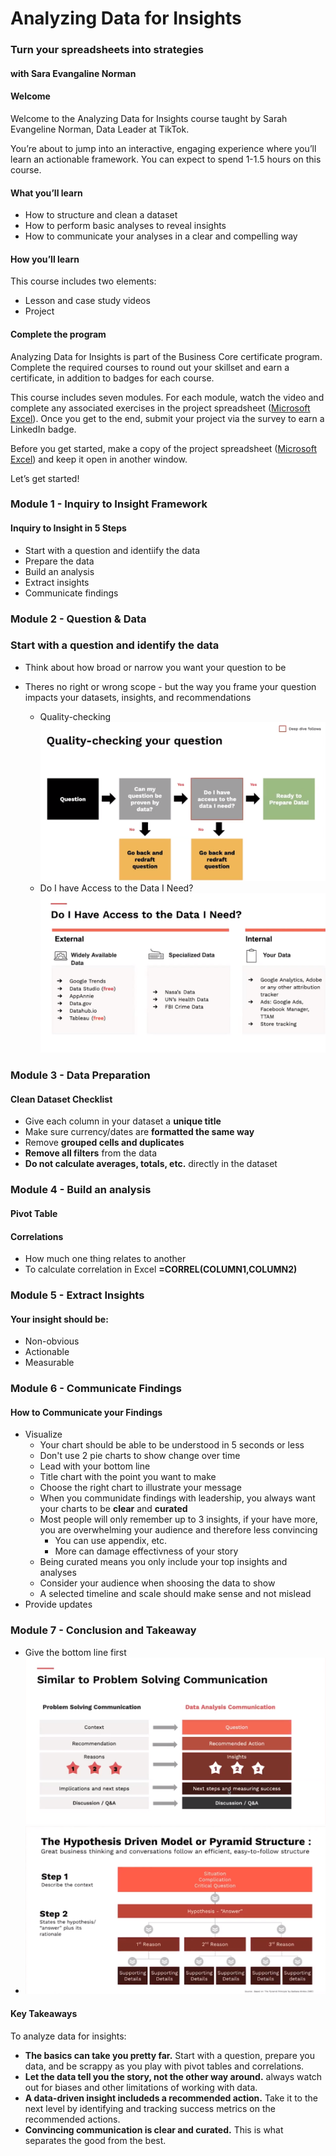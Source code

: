 # Analyzing Data for Insights

### Turn your spreadsheets into strategies
#### with Sara Evangaline Norman
#### Welcome

Welcome to the Analyzing Data for Insights course taught by Sarah Evangeline Norman, Data Leader at TikTok.

You’re about to jump into an interactive, engaging experience where you’ll learn an actionable framework. You can expect to spend 1-1.5 hours on this course.

#### What you’ll learn
- How to structure and clean a dataset
- How to perform basic analyses to reveal insights
- How to communicate your analyses in a clear and compelling way

#### How you’ll learn
This course includes two elements:
- Lesson and case study videos
- Project

#### Complete the program
Analyzing Data for Insights is part of the Business Core certificate program. Complete the required courses to round out your skillset and earn a certificate, in addition to badges for each course.

This course includes seven modules. For each module, watch the video and complete any associated exercises in the project spreadsheet ([Microsoft Excel](https://media.sectionschool.com/courses/analyzing-data-for-insights/Analyzing_Data_for_Insights_Project_.xlsx)). Once you get to the end, submit your project via the survey to earn a LinkedIn badge.

Before you get started, make a copy of the project spreadsheet ([Microsoft Excel](https://media.sectionschool.com/courses/analyzing-data-for-insights/Analyzing_Data_for_Insights_Project_.xlsx)) and keep it open in another window.

Let’s get started!
### Module 1 - Inquiry to Insight Framework
#### Inquiry to Insight in 5 Steps
- Start with a question and identiify the data
- Prepare the data
- Build an analysis
- Extract insights
- Communicate findings
### Module 2 - Question & Data
### Start with a question and identify the data<br>
- Think about how broad or narrow you want your question to be<br>

- Theres no right or wrong scope - but the way you frame your question impacts your datasets, insights, and recommendations<br>
  - Quality-checking <img src="sc.png" alt="Alt text" title="Optional title"><br>
  - Do I have Access to the Data I Need?<img src="sc1.png" alt="Alt text" title="Optional title"><br>
### Module 3 -  Data Preparation
#### Clean Dataset Checklist
 - Give each column in your dataset a **unique title**
 - Make sure currency/dates are **formatted the same way**
 - Remove **grouped cells and duplicates**
 - **Remove all filters** from the data
 - **Do not calculate averages, totals, etc.** directly in the dataset
### Module 4 - Build an analysis
#### Pivot Table
#### Correlations
- How much one thing relates to another
- To calculate correlation in Excel **=CORREL(COLUMN1,COLUMN2)**
### Module 5 - Extract Insights
#### Your insight should be:
- Non-obvious
- Actionable
- Measurable

### Module 6 - Communicate Findings
#### How to Communicate your Findings
- Visualize
  - Your chart should be able to be understood in 5 seconds or less
  - Don't use 2 pie charts to show change over time
  - Lead with your bottom line
  - Title chart with the point you want to make
  - Choose the right chart to illustrate your message
  - When you communidate findings with leadership, you always want your charts to be **clear** and **curated**
  - Most people will only remember up to 3 insights, if your have more, you are overwhelming your audience and therefore less convincing
    - You can use appendix, etc.
    - More can damage effectivness of your story
  - Being curated means you only include your top insights and analyses
  - Consider your audience when shoosing the data to show
  - A selected timeline and scale should make sense and not mislead
- Provide updates 
### Module 7 - Conclusion and Takeaway
- Give the bottom line first <img src="sc2.png" alt="Alt text" title="Optional title"><br>
- <img src="sc3.png" alt="Alt text" title="Optional title"><br>

#### Key Takeaways
To analyze data for insights:
- **The basics can take you pretty far.** Start with a question, prepare you data, and be scrappy as you play with pivot tables and correlations.
- **Let the data tell you the story, not the other way around.** always watch out for biases and other limitations of working with data.
- **A data-driven insight includeds a recommended action.** Take it to the next level by identifying and tracking success metrics on the recommended actions.
- **Convincing communication is clear and curated.** This is what separates the good from the best.

